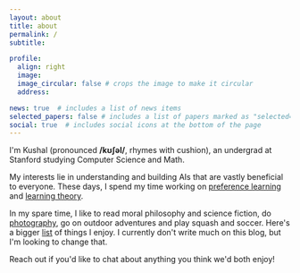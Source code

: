 ```yaml
---
layout: about
title: about
permalink: /
subtitle:  

profile:
  align: right
  image:  
  image_circular: false # crops the image to make it circular
  address: 

news: true  # includes a list of news items
selected_papers: false # includes a list of papers marked as "selected={true}"
social: true  # includes social icons at the bottom of the page
---
```


I'm Kushal (pronounced **/kʊʃəl/**, rhymes with cushion), an undergrad at Stanford studying Computer Science and Math. 

My interests lie in understanding and building AIs that are vastly beneficial to everyone. These days, I spend my time working on [preference learning](https://openai.com/research/learning-from-human-preferences) and [learning theory](https://www.alignmentforum.org/posts/sEyWufriufTnBKnTG/incidental-polysemanticity). 

In my spare time, I like to read moral philosophy and science fiction, do [photography](https://kushalthaman.tumblr.com/), go on outdoor adventures and play squash and soccer. Here's a bigger [list]() of things I enjoy. I currently don't write much on this blog, but I'm looking to change that. 

Reach out if you'd like to chat about anything you think we'd both enjoy! 


